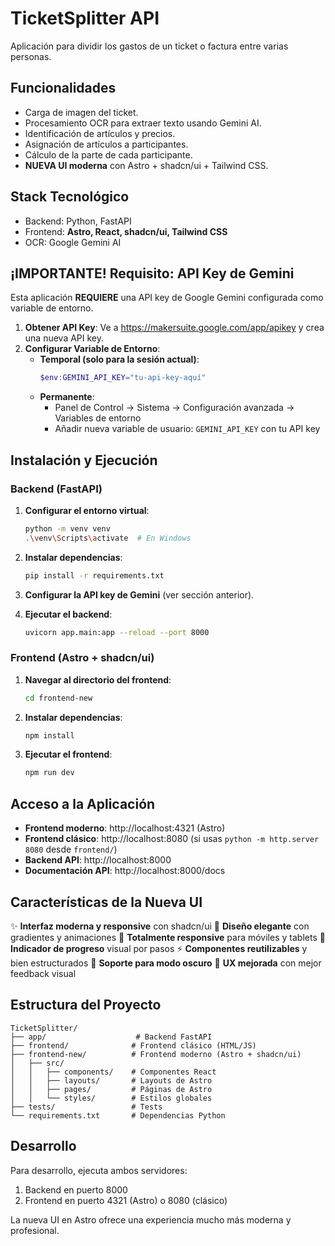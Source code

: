 # TicketSplitter API

Aplicación para dividir los gastos de un ticket o factura entre varias personas.

## Funcionalidades

- Carga de imagen del ticket.
- Procesamiento OCR para extraer texto usando Gemini AI.
- Identificación de artículos y precios.
- Asignación de artículos a participantes.
- Cálculo de la parte de cada participante.
- **NUEVA UI moderna** con Astro + shadcn/ui + Tailwind CSS.

## Stack Tecnológico

- Backend: Python, FastAPI
- Frontend: **Astro, React, shadcn/ui, Tailwind CSS**
- OCR: Google Gemini AI

## ¡IMPORTANTE! Requisito: API Key de Gemini

Esta aplicación **REQUIERE** una API key de Google Gemini configurada como variable de entorno.

1. **Obtener API Key**: Ve a https://makersuite.google.com/app/apikey y crea una nueva API key.
2. **Configurar Variable de Entorno**:
   - **Temporal (solo para la sesión actual)**:
     ```powershell
     $env:GEMINI_API_KEY="tu-api-key-aquí"
     ```
   - **Permanente**: 
     - Panel de Control → Sistema → Configuración avanzada → Variables de entorno
     - Añadir nueva variable de usuario: `GEMINI_API_KEY` con tu API key

## Instalación y Ejecución

### Backend (FastAPI)

1. **Configurar el entorno virtual**:
   ```bash
   python -m venv venv
   .\venv\Scripts\activate  # En Windows
   ```

2. **Instalar dependencias**:
   ```bash
   pip install -r requirements.txt
   ```

3. **Configurar la API key de Gemini** (ver sección anterior).

4. **Ejecutar el backend**:
   ```bash
   uvicorn app.main:app --reload --port 8000
   ```

### Frontend (Astro + shadcn/ui)

1. **Navegar al directorio del frontend**:
   ```bash
   cd frontend-new
   ```

2. **Instalar dependencias**:
   ```bash
   npm install
   ```

3. **Ejecutar el frontend**:
   ```bash
   npm run dev
   ```

## Acceso a la Aplicación

- **Frontend moderno**: http://localhost:4321 (Astro)
- **Frontend clásico**: http://localhost:8080 (si usas `python -m http.server 8080` desde `frontend/`)
- **Backend API**: http://localhost:8000
- **Documentación API**: http://localhost:8000/docs

## Características de la Nueva UI

✨ **Interfaz moderna y responsive** con shadcn/ui
🎨 **Diseño elegante** con gradientes y animaciones
📱 **Totalmente responsive** para móviles y tablets
🔄 **Indicador de progreso** visual por pasos
⚡ **Componentes reutilizables** y bien estructurados
🌙 **Soporte para modo oscuro**
🎯 **UX mejorada** con mejor feedback visual

## Estructura del Proyecto

```
TicketSplitter/
├── app/                    # Backend FastAPI
├── frontend/              # Frontend clásico (HTML/JS)
├── frontend-new/          # Frontend moderno (Astro + shadcn/ui)
│   ├── src/
│   │   ├── components/    # Componentes React
│   │   ├── layouts/       # Layouts de Astro
│   │   ├── pages/         # Páginas de Astro
│   │   └── styles/        # Estilos globales
├── tests/                 # Tests
└── requirements.txt       # Dependencias Python
```

## Desarrollo

Para desarrollo, ejecuta ambos servidores:
1. Backend en puerto 8000
2. Frontend en puerto 4321 (Astro) o 8080 (clásico)

La nueva UI en Astro ofrece una experiencia mucho más moderna y profesional.

